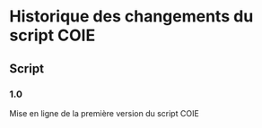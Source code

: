 # Historique des changements du script COIE

## Script

### 1.0

Mise en ligne de la première version du script COIE
